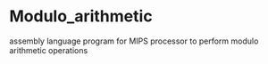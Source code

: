 # Modulo_arithmetic

 assembly language program for MIPS processor to perform modulo arithmetic operations
